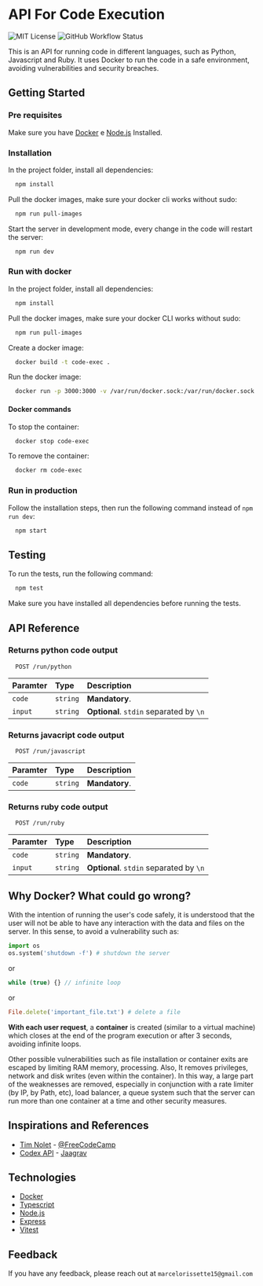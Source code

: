 # API For Code Execution

![MIT License](https://img.shields.io/github/license/marcelo-schreiber/run-user-code-SaaS?style=social?logo=github)
![GitHub Workflow Status](https://img.shields.io/github/actions/workflow/status/marcelo-schreiber/run-user-code-SaaS/test-backend.yml?style=social?logo=github)

This is an API for running code in different languages, such as Python, Javascript and Ruby. It uses Docker to run the code in a safe environment, avoiding vulnerabilities and security breaches.

## Getting Started

### Pre requisites

Make sure you have [Docker](https://www.docker.com/) e [Node.js](https://nodejs.org/en/) Installed.

### Installation

In the project folder, install all dependencies:

```bash
  npm install
```

Pull the docker images, make sure your docker cli works without sudo:

```bash
  npm run pull-images
```

Start the server in development mode, every change in the code will restart the server:

```bash
  npm run dev
```

### Run with docker

In the project folder, install all dependencies:

```bash
  npm install
```

Pull the docker images, make sure your docker CLI works without sudo:

```bash
  npm run pull-images
```

Create a docker image:

```bash
  docker build -t code-exec .
```

Run the docker image:

```bash
  docker run -p 3000:3000 -v /var/run/docker.sock:/var/run/docker.sock --name code-exec code-exec
```

#### Docker commands

To stop the container:

```bash
  docker stop code-exec
```

To remove the container:

```bash
  docker rm code-exec
```

### Run in production

Follow the installation steps, then run the following command instead of `npm run dev`:

```bash
  npm start
```

## Testing

To run the tests, run the following command:

```bash
  npm test
```

Make sure you have installed all dependencies before running the tests.

## API Reference

### Returns python code output

```http
  POST /run/python
```

| Paramter   | Type       | Description                           |
| :---------- | :--------- | :---------------------------------- |
| `code` | `string` | **Mandatory**.|
| `input` | `string` | **Optional**. `stdin` separated by `\n`|

### Returns javacript code output

```http
  POST /run/javascript
```

| Paramter   | Type       | Description                           |
| :---------- | :--------- | :---------------------------------- |
| `code` | `string` | **Mandatory**.|

### Returns ruby code output

```http
  POST /run/ruby
```

| Paramter   | Type       | Description                           |
| :---------- | :--------- | :---------------------------------- |
| `code` | `string` | **Mandatory**.|
| `input` | `string` | **Optional**. `stdin` separated by `\n`|

## Why Docker? What could go wrong?

With the intention of running the user's code safely, it is understood that the user will not be able to have any interaction with the data and files on the server.
In this sense, to avoid a vulnerability such as:

```python
import os
os.system('shutdown -f') # shutdown the server
```

or

```javascript
while (true) {} // infinite loop
```

or

```ruby
File.delete('important_file.txt') # delete a file
```

**With each user request**, a **container** is created (similar to a virtual machine) which closes at the end of the program execution or after 3 seconds, avoiding infinite loops.
  
Other possible vulnerabilities such as file installation or container exits are escaped by limiting RAM memory, processing. Also, It removes privileges, network and disk writes (even within the container).
In this way, a large part of the weaknesses are removed, especially in conjunction with a rate limiter (by IP, by Path, etc), load balancer, a queue system such that the server can run more than one container at a time and other security measures.

## Inspirations and References

* [Tim Nolet](https://www.freecodecamp.org/news/running-untrusted-javascript-as-a-saas-is-hard-this-is-how-i-tamed-the-demons-973870f76e1c/) - [@FreeCodeCamp](https://www.freecodecamp.org/)
* [Codex API](https://github.com/Jaagrav/CodeX-API) - [Jaagrav](https://github.com/Jaagrav)

## Technologies

* [Docker](https://www.docker.com/)
* [Typescript](https://www.typescriptlang.org/)
* [Node.js](https://nodejs.org/en/)
* [Express](https://expressjs.com/)
* [Vitest](https://vitest.dev/)

## Feedback

If you have any feedback, please reach out at `marcelorissette15@gmail.com`
